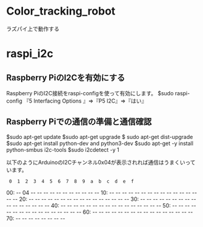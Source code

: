 # Color_tracking_robot
ラズパイ上で動作する

# raspi_i2c
## Raspberry PiのI2Cを有効にする
Raspberry PiのI2C接続をraspi-configを使って有効にします。
$sudo raspi-config
『5 Interfacing Options 』⇒『P5 I2C』⇒『はい』
## Raspberry Piでの通信の準備と通信確認
$sudo apt-get update
$sudo apt-get upgrade
$ sudo apt-get dist-upgrade
$sudo apt-get install python-dev and python3-dev
$sudo apt-get -y install python-smbus i2c-tools
$sudo i2cdetect -y 1

以下のようにArduinoのI2Cチャンネル0x04が表示されれば通信はうまくいっています。

     0  1  2  3  4  5  6  7  8  9  a  b  c  d  e  f
00:          -- 04 -- -- -- -- -- -- -- -- -- -- --
10: -- -- -- -- -- -- -- -- -- -- -- -- -- -- -- --
20: -- -- -- -- -- -- -- -- -- -- -- -- -- -- -- --
30: -- -- -- -- -- -- -- -- -- -- -- -- -- -- -- --
40: -- -- -- -- -- -- -- -- -- -- -- -- -- -- -- --
50: -- -- -- -- -- -- -- -- -- -- -- -- -- -- -- --
60: -- -- -- -- -- -- -- -- -- -- -- -- -- -- -- --
70: -- -- -- -- -- -- -- --
